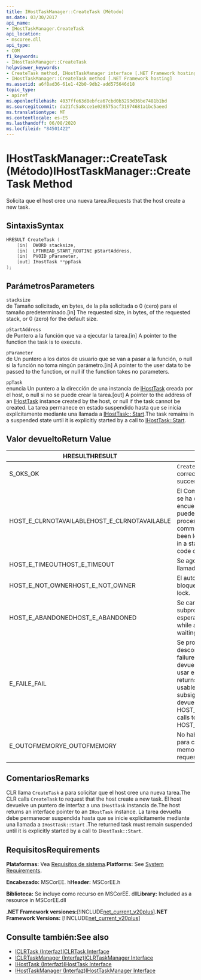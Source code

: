 ```yaml
---
title: IHostTaskManager::CreateTask (Método)
ms.date: 03/30/2017
api_name:
- IHostTaskManager.CreateTask
api_location:
- mscoree.dll
api_type:
- COM
f1_keywords:
- IHostTaskManager::CreateTask
helpviewer_keywords:
- CreateTask method, IHostTaskManager interface [.NET Framework hosting]
- IHostTaskManager::CreateTask method [.NET Framework hosting]
ms.assetid: a6f8ad36-61e1-42b0-9db2-add575646d18
topic_type:
- apiref
ms.openlocfilehash: 4037ffe63d8ebfca67cbd0b3293d36be7481b1bd
ms.sourcegitcommit: da21fc5a8cce1e028575acf31974681a1bc5aeed
ms.translationtype: MT
ms.contentlocale: es-ES
ms.lasthandoff: 06/08/2020
ms.locfileid: "84501422"
---
```

# <a name="ihosttaskmanagercreatetask-method"></a><span data-ttu-id="663d9-102">IHostTaskManager::CreateTask (Método)</span><span class="sxs-lookup"><span data-stu-id="663d9-102">IHostTaskManager::CreateTask Method</span></span>
<span data-ttu-id="663d9-103">Solicita que el host cree una nueva tarea.</span><span class="sxs-lookup"><span data-stu-id="663d9-103">Requests that the host create a new task.</span></span>  
  
## <a name="syntax"></a><span data-ttu-id="663d9-104">Sintaxis</span><span class="sxs-lookup"><span data-stu-id="663d9-104">Syntax</span></span>  
  
```cpp  
HRESULT CreateTask (  
    [in]  DWORD stacksize,
    [in]  LPTHREAD_START_ROUTINE pStartAddress,  
    [in]  PVOID pParameter,  
    [out] IHostTask **ppTask  
);  
```  
  
## <a name="parameters"></a><span data-ttu-id="663d9-105">Parámetros</span><span class="sxs-lookup"><span data-stu-id="663d9-105">Parameters</span></span>  
 `stacksize`  
 <span data-ttu-id="663d9-106">de Tamaño solicitado, en bytes, de la pila solicitada o 0 (cero) para el tamaño predeterminado.</span><span class="sxs-lookup"><span data-stu-id="663d9-106">[in] The requested size, in bytes, of the requested stack, or 0 (zero) for the default size.</span></span>  
  
 `pStartAddress`  
 <span data-ttu-id="663d9-107">de Puntero a la función que va a ejecutar la tarea.</span><span class="sxs-lookup"><span data-stu-id="663d9-107">[in] A pointer to the function the task is to execute.</span></span>  
  
 `pParameter`  
 <span data-ttu-id="663d9-108">de Un puntero a los datos de usuario que se van a pasar a la función, o null si la función no toma ningún parámetro.</span><span class="sxs-lookup"><span data-stu-id="663d9-108">[in] A pointer to the user data to be passed to the function, or null if the function takes no parameters.</span></span>  
  
 `ppTask`  
 <span data-ttu-id="663d9-109">enuncia Un puntero a la dirección de una instancia de [IHostTask](ihosttask-interface.md) creada por el host, o null si no se puede crear la tarea.</span><span class="sxs-lookup"><span data-stu-id="663d9-109">[out] A pointer to the address of an [IHostTask](ihosttask-interface.md) instance created by the host, or null if the task cannot be created.</span></span> <span data-ttu-id="663d9-110">La tarea permanece en estado suspendido hasta que se inicia explícitamente mediante una llamada a [IHostTask:: Start](ihosttask-start-method.md).</span><span class="sxs-lookup"><span data-stu-id="663d9-110">The task remains in a suspended state until it is explicitly started by a call to [IHostTask::Start](ihosttask-start-method.md).</span></span>  
  
## <a name="return-value"></a><span data-ttu-id="663d9-111">Valor devuelto</span><span class="sxs-lookup"><span data-stu-id="663d9-111">Return Value</span></span>  
  
|<span data-ttu-id="663d9-112">HRESULT</span><span class="sxs-lookup"><span data-stu-id="663d9-112">HRESULT</span></span>|<span data-ttu-id="663d9-113">Descripción</span><span class="sxs-lookup"><span data-stu-id="663d9-113">Description</span></span>|  
|-------------|-----------------|  
|<span data-ttu-id="663d9-114">S_OK</span><span class="sxs-lookup"><span data-stu-id="663d9-114">S_OK</span></span>|<span data-ttu-id="663d9-115">`CreateTask`se devolvió correctamente.</span><span class="sxs-lookup"><span data-stu-id="663d9-115">`CreateTask` returned successfully.</span></span>|  
|<span data-ttu-id="663d9-116">HOST_E_CLRNOTAVAILABLE</span><span class="sxs-lookup"><span data-stu-id="663d9-116">HOST_E_CLRNOTAVAILABLE</span></span>|<span data-ttu-id="663d9-117">El Common Language Runtime (CLR) no se ha cargado en un proceso o el CLR se encuentra en un estado en el que no puede ejecutar código administrado ni procesar la llamada correctamente.</span><span class="sxs-lookup"><span data-stu-id="663d9-117">The common language runtime (CLR) has not been loaded into a process, or the CLR is in a state in which it cannot run managed code or process the call successfully.</span></span>|  
|<span data-ttu-id="663d9-118">HOST_E_TIMEOUT</span><span class="sxs-lookup"><span data-stu-id="663d9-118">HOST_E_TIMEOUT</span></span>|<span data-ttu-id="663d9-119">Se agotó el tiempo de espera de la llamada.</span><span class="sxs-lookup"><span data-stu-id="663d9-119">The call timed out.</span></span>|  
|<span data-ttu-id="663d9-120">HOST_E_NOT_OWNER</span><span class="sxs-lookup"><span data-stu-id="663d9-120">HOST_E_NOT_OWNER</span></span>|<span data-ttu-id="663d9-121">El autor de la llamada no posee el bloqueo.</span><span class="sxs-lookup"><span data-stu-id="663d9-121">The caller does not own the lock.</span></span>|  
|<span data-ttu-id="663d9-122">HOST_E_ABANDONED</span><span class="sxs-lookup"><span data-stu-id="663d9-122">HOST_E_ABANDONED</span></span>|<span data-ttu-id="663d9-123">Se canceló un evento mientras un subproceso o fibra bloqueados estaba esperando en él.</span><span class="sxs-lookup"><span data-stu-id="663d9-123">An event was canceled while a blocked thread or fiber was waiting on it.</span></span>|  
|<span data-ttu-id="663d9-124">E_FAIL</span><span class="sxs-lookup"><span data-stu-id="663d9-124">E_FAIL</span></span>|<span data-ttu-id="663d9-125">Se produjo un error grave desconocido.</span><span class="sxs-lookup"><span data-stu-id="663d9-125">An unknown catastrophic failure occurred.</span></span> <span data-ttu-id="663d9-126">Cuando un método devuelve E_FAIL, CLR ya no se puede usar en el proceso.</span><span class="sxs-lookup"><span data-stu-id="663d9-126">When a method returns E_FAIL, the CLR is no longer usable within the process.</span></span> <span data-ttu-id="663d9-127">Las llamadas subsiguientes a métodos de hospedaje devuelven HOST_E_CLRNOTAVAILABLE.</span><span class="sxs-lookup"><span data-stu-id="663d9-127">Subsequent calls to hosting methods return HOST_E_CLRNOTAVAILABLE.</span></span>|  
|<span data-ttu-id="663d9-128">E_OUTOFMEMORY</span><span class="sxs-lookup"><span data-stu-id="663d9-128">E_OUTOFMEMORY</span></span>|<span data-ttu-id="663d9-129">No había suficiente memoria disponible para crear la tarea solicitada.</span><span class="sxs-lookup"><span data-stu-id="663d9-129">Not enough memory was available to create the requested task.</span></span>|  
  
## <a name="remarks"></a><span data-ttu-id="663d9-130">Comentarios</span><span class="sxs-lookup"><span data-stu-id="663d9-130">Remarks</span></span>  
 <span data-ttu-id="663d9-131">CLR llama `CreateTask` a para solicitar que el host cree una nueva tarea.</span><span class="sxs-lookup"><span data-stu-id="663d9-131">The CLR calls `CreateTask` to request that the host create a new task.</span></span> <span data-ttu-id="663d9-132">El host devuelve un puntero de interfaz a una `IHostTask` instancia de.</span><span class="sxs-lookup"><span data-stu-id="663d9-132">The host returns an interface pointer to an `IHostTask` instance.</span></span> <span data-ttu-id="663d9-133">La tarea devuelta debe permanecer suspendida hasta que se inicie explícitamente mediante una llamada a `IHostTask::Start` .</span><span class="sxs-lookup"><span data-stu-id="663d9-133">The returned task must remain suspended until it is explicitly started by a call to `IHostTask::Start`.</span></span>  
  
## <a name="requirements"></a><span data-ttu-id="663d9-134">Requisitos</span><span class="sxs-lookup"><span data-stu-id="663d9-134">Requirements</span></span>  
 <span data-ttu-id="663d9-135">**Plataformas:** Vea [Requisitos de sistema](../../get-started/system-requirements.md).</span><span class="sxs-lookup"><span data-stu-id="663d9-135">**Platforms:** See [System Requirements](../../get-started/system-requirements.md).</span></span>  
  
 <span data-ttu-id="663d9-136">**Encabezado:** MSCorEE. h</span><span class="sxs-lookup"><span data-stu-id="663d9-136">**Header:** MSCorEE.h</span></span>  
  
 <span data-ttu-id="663d9-137">**Biblioteca:** Se incluye como recurso en MSCorEE. dll</span><span class="sxs-lookup"><span data-stu-id="663d9-137">**Library:** Included as a resource in MSCorEE.dll</span></span>  
  
 <span data-ttu-id="663d9-138">**.NET Framework versiones:**[!INCLUDE[net_current_v20plus](../../../../includes/net-current-v20plus-md.md)]</span><span class="sxs-lookup"><span data-stu-id="663d9-138">**.NET Framework Versions:** [!INCLUDE[net_current_v20plus](../../../../includes/net-current-v20plus-md.md)]</span></span>  
  
## <a name="see-also"></a><span data-ttu-id="663d9-139">Consulte también:</span><span class="sxs-lookup"><span data-stu-id="663d9-139">See also</span></span>

- [<span data-ttu-id="663d9-140">ICLRTask (Interfaz)</span><span class="sxs-lookup"><span data-stu-id="663d9-140">ICLRTask Interface</span></span>](iclrtask-interface.md)
- [<span data-ttu-id="663d9-141">ICLRTaskManager (Interfaz)</span><span class="sxs-lookup"><span data-stu-id="663d9-141">ICLRTaskManager Interface</span></span>](iclrtaskmanager-interface.md)
- [<span data-ttu-id="663d9-142">IHostTask (Interfaz)</span><span class="sxs-lookup"><span data-stu-id="663d9-142">IHostTask Interface</span></span>](ihosttask-interface.md)
- [<span data-ttu-id="663d9-143">IHostTaskManager (Interfaz)</span><span class="sxs-lookup"><span data-stu-id="663d9-143">IHostTaskManager Interface</span></span>](ihosttaskmanager-interface.md)
